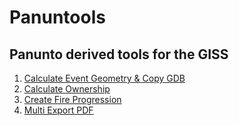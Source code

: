 # Panuntools
## Panunto derived tools for the GISS

1) [Calculate Event Geometry & Copy GDB](https://github.com/mpanunto/Panuntools/blob/main/Docs/README_CalculateEventGeometry_CopyGDB.md)
2) [Calculate Ownership](https://github.com/mpanunto/Panuntools/blob/main/Docs/README_CalculateOwnership.md)
3) [Create Fire Progression](https://github.com/mpanunto/Panuntools/blob/main/Docs/README_CreateFireProgression.md)
4) [Multi Export PDF](https://github.com/mpanunto/Panuntools/blob/main/Docs/README_MultiExportPDF.md)

